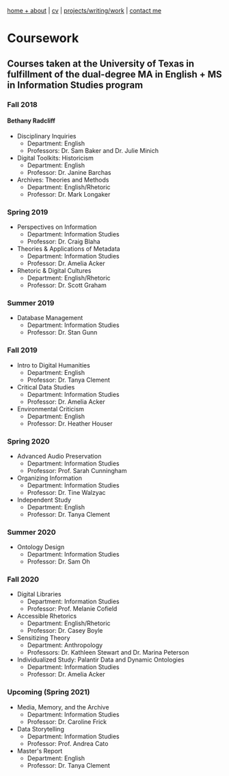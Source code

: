 [home + about](index.md)  |     [cv](cv.md)    |    [projects/writing/work](bethany/projects.md)   |    [contact me](contact.md)

# Coursework

## Courses taken at the University of Texas in fulfillment of the dual-degree MA in English + MS in Information Studies program

### Fall 2018

#### Bethany Radcliff
 
- Disciplinary Inquiries
	- Department: English
	- Professors: Dr. Sam Baker and Dr. Julie Minich
- Digital Toolkits: Historicism
	- Department: English
	- Professor: Dr. Janine Barchas
- Archives: Theories and Methods
	- Department: English/Rhetoric
	- Professor: Dr. Mark Longaker

### Spring 2019
- Perspectives on Information
	- Department: Information Studies
	- Professor: Dr. Craig Blaha
- Theories & Applications of Metadata
	- Department: Information Studies
	- Professor: Dr. Amelia Acker
- Rhetoric & Digital Cultures
	- Department: English/Rhetoric
	- Professor: Dr. Scott Graham

### Summer 2019
- Database Management
	- Department: Information Studies
	- Professor: Dr. Stan Gunn
	
### Fall 2019
- Intro to Digital Humanities
	- Department: English
	- Professor: Dr. Tanya Clement
- Critical Data Studies
	- Department: Information Studies
	- Professor: Dr. Amelia Acker
- Environmental Criticism
	- Department: English
	- Professor: Dr. Heather Houser

### Spring 2020
- Advanced Audio Preservation
	- Department: Information Studies
	- Professor: Prof. Sarah Cunningham
- Organizing Information
	- Department: Information Studies
	- Professor: Dr. Tine Walzyac
- Independent Study
	- Department: English
	- Professor: Dr. Tanya Clement
	
### Summer 2020
- Ontology Design
	- Department: Information Studies
	- Professor: Dr. Sam Oh
	
### Fall 2020
- Digital Libraries
	- Department: Information Studies
	- Professor: Prof. Melanie Cofield
- Accessible Rhetorics
	- Department: English/Rhetoric
	- Professor: Dr. Casey Boyle
- Sensitizing Theory
	- Department: Anthropology
	- Professors: Dr. Kathleen Stewart and Dr. Marina Peterson
- Individualized Study: Palantir Data and Dynamic Ontologies
	- Department: Information Studies
	- Professor: Dr. Amelia Acker

### Upcoming (Spring 2021)
- Media, Memory, and the Archive
	- Department: Information Studies
	- Professor: Dr. Caroline Frick
- Data Storytelling
	- Department: Information Studies
	- Professor: Prof. Andrea Cato
- Master's Report
	- Department: English
	- Professor: Dr. Tanya Clement
